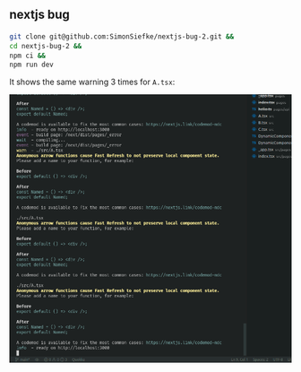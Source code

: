 ## nextjs bug

```sh
git clone git@github.com:SimonSiefke/nextjs-bug-2.git &&
cd nextjs-bug-2 &&
npm ci &&
npm run dev
```

It shows the same warning 3 times for `A.tsx`:

![warning](./warning.png)
